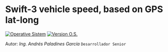 # Swift-3 vehicle speed, based on GPS lat-long

[![Operative Sistem](https://img.shields.io/badge/Operative%20Sistem-iOS-blue.svg?style=flat-square)](https://img.shields.io/badge/Operative%20Sistem-iOS-blue.svg?style=flat-square)  [![Version O.S.](https://img.shields.io/badge/Version%20O.S.-10-green.svg?style=flat-square)](https://img.shields.io/badge/Version%20O.S.-10-green.svg?style=flat-square)


Autor: _Ing. Andrés Paladines García_ `Desarrollador Senior`

